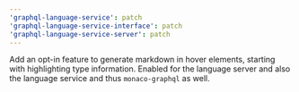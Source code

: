 ```yaml
---
'graphql-language-service': patch
'graphql-language-service-interface': patch
'graphql-language-service-server': patch
---
```


Add an opt-in feature to generate markdown in hover elements, starting with highlighting type information. Enabled for the language server and also the language service and thus `monaco-graphql` as well.
